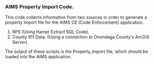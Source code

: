 ### AIMS Property Import Code.

This code collects information from two sources in order to generate a property import file for the AIMS CE (Code Enforcement) application.

1. RPS (Using Hamer Extract SQL Code).
2. County 911 Data. (Using a connection to Onondaga County's ArcGIS Server).

The output of these scripts is the Property_Import file, which should be loaded into the AIMS application. 
